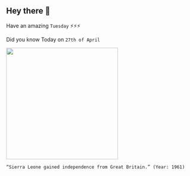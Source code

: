 ## Hey there 👋
Have an amazing `Tuesday` ⚡⚡⚡

Did you know Today on `27th of April`
 
 [<img src="https://salemavillage.cfsites.org/files/sierra-leone.jpg" width="300" />](https://newafricanmagazine.com/2793/) 
 ```
“Sierra Leone gained independence from Great Britain.” (Year: 1961)
```
